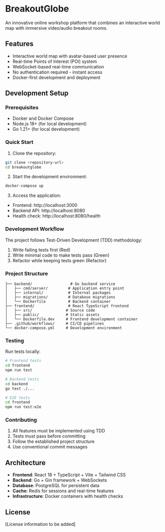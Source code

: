 # BreakoutGlobe

An innovative online workshop platform that combines an interactive world map with immersive video/audio breakout rooms.

## Features

- Interactive world map with avatar-based user presence
- Real-time Points of Interest (POI) system
- WebSocket-based real-time communication
- No authentication required - instant access
- Docker-first development and deployment

## Development Setup

### Prerequisites

- Docker and Docker Compose
- Node.js 18+ (for local development)
- Go 1.21+ (for local development)

### Quick Start

1. Clone the repository:
```bash
git clone <repository-url>
cd breakoutglobe
```

2. Start the development environment:
```bash
docker-compose up
```

3. Access the application:
- Frontend: http://localhost:3000
- Backend API: http://localhost:8080
- Health check: http://localhost:8080/health

### Development Workflow

The project follows Test-Driven Development (TDD) methodology:

1. Write failing tests first (Red)
2. Write minimal code to make tests pass (Green)
3. Refactor while keeping tests green (Refactor)

### Project Structure

```
├── backend/                 # Go backend service
│   ├── cmd/server/         # Application entry point
│   ├── internal/           # Internal packages
│   ├── migrations/         # Database migrations
│   └── Dockerfile          # Backend container
├── frontend/               # React TypeScript frontend
│   ├── src/               # Source code
│   ├── public/            # Static assets
│   └── Dockerfile.dev     # Frontend development container
├── .github/workflows/     # CI/CD pipelines
└── docker-compose.yml     # Development environment
```

### Testing

Run tests locally:

```bash
# Frontend tests
cd frontend
npm run test

# Backend tests
cd backend
go test ./...

# E2E tests
cd frontend
npm run test:e2e
```

### Contributing

1. All features must be implemented using TDD
2. Tests must pass before committing
3. Follow the established project structure
4. Use conventional commit messages

## Architecture

- **Frontend**: React 18 + TypeScript + Vite + Tailwind CSS
- **Backend**: Go + Gin framework + WebSockets
- **Database**: PostgreSQL for persistent data
- **Cache**: Redis for sessions and real-time features
- **Infrastructure**: Docker containers with health checks

## License

[License information to be added]